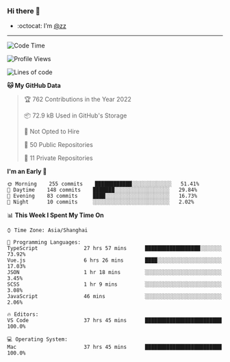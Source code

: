 ### Hi there 👋

- :octocat: I’m [@zz](https://github.com/holazz)

---

<!--START_SECTION:waka-->
![Code Time](http://img.shields.io/badge/Code%20Time-154%20hrs%2028%20mins-blue)

![Profile Views](http://img.shields.io/badge/Profile%20Views-1-blue)

![Lines of code](https://img.shields.io/badge/From%20Hello%20World%20I%27ve%20Written-736%20Thousand%20lines%20of%20code-blue)

**🐱 My GitHub Data** 

> 🏆 762 Contributions in the Year 2022
 > 
> 📦 72.9 kB Used in GitHub's Storage 
 > 
> 🚫 Not Opted to Hire
 > 
> 📜 50 Public Repositories 
 > 
> 🔑 11 Private Repositories  
 > 
**I'm an Early 🐤** 

```text
🌞 Morning    255 commits    ████████████░░░░░░░░░░░░░   51.41% 
🌆 Daytime    148 commits    ███████░░░░░░░░░░░░░░░░░░   29.84% 
🌃 Evening    83 commits     ████░░░░░░░░░░░░░░░░░░░░░   16.73% 
🌙 Night      10 commits     ░░░░░░░░░░░░░░░░░░░░░░░░░   2.02%

```


📊 **This Week I Spent My Time On** 

```text
⌚︎ Time Zone: Asia/Shanghai

💬 Programming Languages: 
TypeScript               27 hrs 57 mins      ██████████████████░░░░░░░   73.92% 
Vue.js                   6 hrs 26 mins       ████░░░░░░░░░░░░░░░░░░░░░   17.03% 
JSON                     1 hr 18 mins        ░░░░░░░░░░░░░░░░░░░░░░░░░   3.45% 
SCSS                     1 hr 9 mins         ░░░░░░░░░░░░░░░░░░░░░░░░░   3.08% 
JavaScript               46 mins             ░░░░░░░░░░░░░░░░░░░░░░░░░   2.06%

🔥 Editors: 
VS Code                  37 hrs 45 mins      █████████████████████████   100.0%

💻 Operating System: 
Mac                      37 hrs 45 mins      █████████████████████████   100.0%

```


<!--END_SECTION:waka-->
